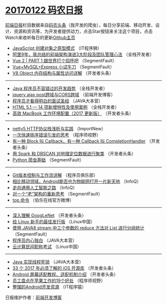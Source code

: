 # [20170122 码农日报](2017/01/22.md)

[前端日报](http://caibaojian.com/c/news)栏目数据来自[码农头条](http://hao.caibaojian.com/)（我开发的爬虫），每日分享前端、移动开发、设计、资源和资讯等，为开发者提供动力，点击Star按钮来关注这个项目，点击Watch来收听每日的更新[Github主页](https://github.com/kujian/frontendDaily)
* [JavaScript 创建对象之原型模式](http://hao.caibaojian.com/23104.html) （IT程序狮）
* [阿里9年，我总结的前端架构演进3大阶段及团队管理心法](http://hao.caibaojian.com/23055.html) （全栈开发者）
* [Vue 2 | PART 1 跟世界打个招呼吧](http://hao.caibaojian.com/23094.html) （SegmentFault）
* [Vue+MySQL+Express 小试牛刀](http://hao.caibaojian.com/23096.html) （SegmentFault）
* [V8 Object 内存结构与属性访问详解](http://hao.caibaojian.com/23082.html) （开发者头条）

***
* [Java 程序员不容错过的开发趋势](http://hao.caibaojian.com/23054.html) （全栈开发者）
* [jquery ajax post跨域与CORS跨域](http://hao.caibaojian.com/23105.html) （前端开发博客）
* [程序员才看得明白的面试圣经](http://hao.caibaojian.com/23074.html) （JAVA大本营）
* [HTML 5.1 — 14 项新增特性及使用案例](http://hao.caibaojian.com/23057.html) （全栈开发者）
* [高效 MacBook 工作环境配置（2017 更新版）](http://hao.caibaojian.com/23078.html) （开发者头条）

***
* [netty5 HTTP协议栈浅析与实践](http://hao.caibaojian.com/23050.html) （ImportNew）
* [一次快速排序错误引发的思考](http://hao.caibaojian.com/23097.html) （程序师视野）
* [有一种 Block 叫 Callback，有一种 Callback 叫 CompletionHandler](http://hao.caibaojian.com/23080.html) （开发者头条）
* [用 Spark 和 DBSCAN 对地理定位数据进行聚类](http://hao.caibaojian.com/23110.html) （开发者头条）
* [Python 爬虫基础](http://hao.caibaojian.com/23095.html) （SegmentFault）

***
* [Git版本控制与工作流详解](http://hao.caibaojian.com/23076.html) （程序员俱乐部）
* [相比移动领域，Android能否也为物联网打开一片新天地](http://hao.caibaojian.com/23048.html) （InfoQ）
* [走向通用人工智能之路](http://hao.caibaojian.com/23049.html) （InfoQ）
* [对一个“老”架构的重新思考](http://hao.caibaojian.com/23093.html) （SegmentFault）
* [top 命令](http://hao.caibaojian.com/23109.html) （伯乐在线官方微博）

***
* [深入理解 GoogLeNet](http://hao.caibaojian.com/23113.html) （开发者头条）
* [给 Linux 新手的最佳发行版](http://hao.caibaojian.com/23067.html) （Linux中国）
* [使用 JAVA8 stream 中三个参数的 reduce 方法对 List 进行分组统计](http://hao.caibaojian.com/23092.html) （SegmentFault）
* [程序员内心独白](http://hao.caibaojian.com/23072.html) （JAVA大本营）
* [云计算民间职称考试](http://hao.caibaojian.com/23066.html) （Linux中国）

***
* [Java 实现线程死锁](http://hao.caibaojian.com/23073.html) （JAVA大本营）
* [33 个 2017 年必须了解的 iOS 开源库](http://hao.caibaojian.com/23084.html) （开发者头条）
* [Android 屏幕适配教程、适配机制介绍](http://hao.caibaojian.com/23077.html) （开发者头条）
* [员工盘点在苹果工作的19个好处](http://hao.caibaojian.com/23098.html) （程序师视野）
* [整理的Android开发资源](http://hao.caibaojian.com/23089.html) （IT程序猿）

日报维护作者：[前端开发博客](http://caibaojian.com/) 
